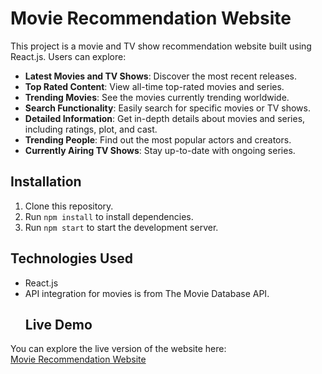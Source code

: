 # Movie Recommendation Website

This project is a movie and TV show recommendation website built using React.js. Users can explore:

- **Latest Movies and TV Shows**: Discover the most recent releases.
- **Top Rated Content**: View all-time top-rated movies and series.
- **Trending Movies**: See the movies currently trending worldwide.
- **Search Functionality**: Easily search for specific movies or TV shows.
- **Detailed Information**: Get in-depth details about movies and series, including ratings, plot, and cast.
- **Trending People**: Find out the most popular actors and creators.
- **Currently Airing TV Shows**: Stay up-to-date with ongoing series.

## Installation

1. Clone this repository.
2. Run `npm install` to install dependencies.
3. Run `npm start` to start the development server.

## Technologies Used

- React.js
- API integration for movies is from The Movie Database API.
  ## Live Demo

You can explore the live version of the website here:  
[Movie Recommendation Website](https://movie-recomendation-weoc.onrender.com/)









